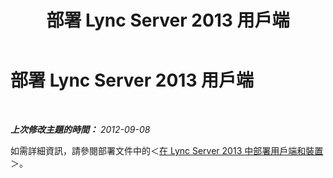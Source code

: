 ﻿---
title: 部署 Lync Server 2013 用戶端
TOCTitle: 部署 Lync Server 2013 用戶端
ms:assetid: c80a245e-df41-4d61-bd54-bf87b1757819
ms:mtpsurl: https://technet.microsoft.com/zh-tw/library/JJ205255(v=OCS.15)
ms:contentKeyID: 49292278
ms.date: 08/10/2015
mtps_version: v=OCS.15
ms.translationtype: HT
---

# 部署 Lync Server 2013 用戶端

 

_**上次修改主題的時間：** 2012-09-08_

如需詳細資訊，請參閱部署文件中的＜[在 Lync Server 2013 中部署用戶端和裝置](lync-server-2013-deploying-clients-and-devices.md)＞。

